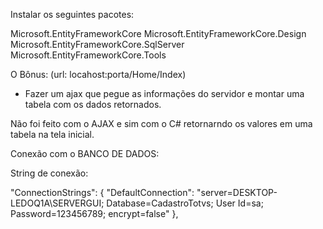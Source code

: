 Instalar os seguintes pacotes:

Microsoft.EntityFrameworkCore
Microsoft.EntityFrameworkCore.Design
Microsoft.EntityFrameworkCore.SqlServer
Microsoft.EntityFrameworkCore.Tools


O Bônus: (url: locahost:porta/Home/Index)

- Fazer um ajax que pegue as informações do servidor e montar uma tabela com os dados retornados.

Não foi feito com o AJAX e sim com o C# retornarndo os valores em uma tabela na tela inicial.


Conexão com o BANCO DE DADOS:

String de conexão:

"ConnectionStrings": {
  "DefaultConnection": "server=DESKTOP-LEDOQ1A\\SERVERGUI; Database=CadastroTotvs; User Id=sa; Password=123456789; encrypt=false"
},
